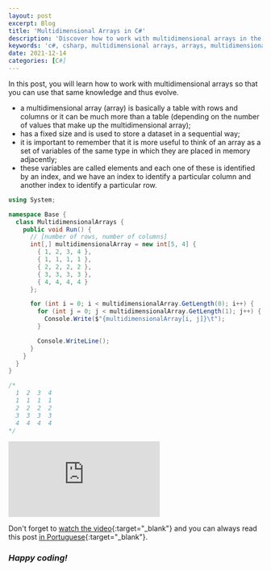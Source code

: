 ```yaml
---
layout: post
excerpt: Blog
title: 'Multidimensional Arrays in C#'
description: 'Discover how to work with multidimensional arrays in the C# programming language. Get answers to your questions with the theory and examples presented.'
keywords: 'c#, csharp, multidimensional arrays, arrays, multidimensional, array, post'
date: 2021-12-14
categories: [C#]
---
```


In this post, you will learn how to work with multidimensional arrays so that you can use that same knowledge and thus evolve.

- a multidimensional array (array) is basically a table with rows and columns or it can be much more than a table (depending on the number of values that make up the multidimensional array);
- has a fixed size and is used to store a dataset in a sequential way;
- it is important to remember that it is more useful to think of an array as a set of variables of the same type in which they are placed in memory adjacently;
- these variables are called elements and each one of these is identified by an index, and we have an index to identify a particular column and another index to identify a particular row.

```csharp
using System;

namespace Base {
  class MultidimensionalArrays {
    public void Run() {
      // [number of rows, number of columns]
      int[,] multidimensionalArray = new int[5, 4] {
        { 1, 2, 3, 4 },
        { 1, 1, 1, 1 },
        { 2, 2, 2, 2 },
        { 3, 3, 3, 3 },
        { 4, 4, 4, 4 }
      };

      for (int i = 0; i < multidimensionalArray.GetLength(0); i++) {
        for (int j = 0; j < multidimensionalArray.GetLength(1); j++) {
          Console.Write($"{multidimensionalArray[i, j]}\t");
        }

        Console.WriteLine();
      }
    }
  }
}

/*
  1  2  3  4
  1  1  1  1
  2  2  2  2
  3  3  3  3
  4  4  4  4
*/
```

<div class="video-container">
  <iframe src="https://www.youtube.com/embed/iv2-0xW8DpU" frameborder="0" allowfullscreen></iframe>
</div>

Don't forget to [watch the video](https://youtu.be/iv2-0xW8DpU){:target="\_blank"} and you can always read this post [in Portuguese](https://caffeinealgorithm.com/blog/20211214/arrays-multidimensionais-em-csharp/){:target="\_blank"}.

### _Happy coding!_
